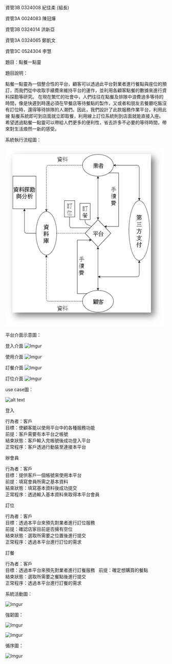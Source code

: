 資管3B 0324008 紀佳柔 (組長)

資管3A 0024083 陳冠燁

資管3B 0324014 洪新亞

資管3A 0324065 鄭凱文

資管3C 0524304 李慧

題目：點餐一點靈

題目說明：

  點餐一點靈為一個整合性的平台，顧客可以透過此平台對業者進行餐點與座位的預訂，而我們從中收取手續費來維持平台的運作，並利用各顧客點餐的數據來進行資料探勘等研究。
  在現在繁忙的社會中，人們往往在點餐及排隊中浪費過多等待的時間，像是快遲到時還必須在早餐店等待餐點的製作，又或者和朋友去餐廳吃飯沒有訂位時，還得等待排隊的人潮們。因此，我們設計了此款服務作業平台，利用此線
點餐系統即可到店面就立即取餐，利用線上訂位系統則到店面就能直接入座。
  希望透過點餐一點靈可以帶給人們更多的便利性，省去許多不必要的等待時間，帶來對生活煥然一新的感受。

系統執行流程圖：

![alt tag](https://github.com/e8chichi/oose_0324008/blob/master/%E5%9C%96%E7%89%871.png)


平台介面示意圖：


登入介面
![Imgur](http://i.imgur.com/EZRYxo0.png)

使用介面
![Imgur](http://i.imgur.com/flAsB9F.png)

訂餐介面
![Imgur](http://i.imgur.com/Xoriyec.png)

訂位介面
![Imgur](http://i.imgur.com/aNfXdAx.png)


use case圖：

![alt text](http://i.imgur.com/WxnS1Uf.png)

登入

行為者：客戶  
目標：使顧客能以使用平台中的各種服務功能  
前提：客戶需要有本平台之帳號  
結束狀態：客戶輸入完帳號後成功登入平台  
正常程序：客戶透過行動裝至連接本平台  

辦會員

行為者：客戶  
目標：提供客戶一個帳號來使用本平台  
前提：填寫會員所需之基本資料  
結束狀態：填寫基本資料後成功提交  
正常程序：透過輸入基本資料來取得本平台會員  

訂位

行為者：客戶  
目標：透過本平台來預先對業者進行訂位服務  
前提：確認店家目前是否擁有空位  
結束狀態：選取所需要之位置後進行提交  
正常程序：透過本平台進行訂位的需求  

訂餐

行為者：客戶  
目標：透過本平台來預先對業者進行訂餐服務   
前提：確定想購買的餐點  
結束狀態：選取所需要之餐點後進行提交  
正常程序：透過本平台進行訂餐的需求  


系統活動圖：

![Imgur](http://i.imgur.com/yjusFza.png)

強韌圖：

![Imgur](http://i.imgur.com/fyUecyy.jpg)

![Imgur](http://i.imgur.com/EAC0zCu.jpg)

循序圖：

![Imgur](http://i.imgur.com/quBPW9W.jpg)

